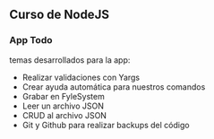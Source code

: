 
## Curso de NodeJS


### App Todo
temas desarrollados para la app:
- Realizar validaciones con Yargs
- Crear ayuda automática para nuestros comandos
- Grabar en FyleSystem
- Leer un archivo JSON
- CRUD al archivo JSON
- Git y Github para realizar backups del código
